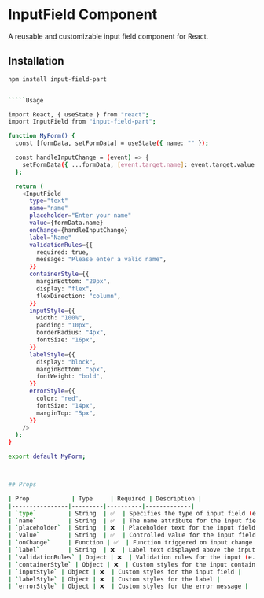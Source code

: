 ﻿# InputField Component

A reusable and customizable input field component for React.

## Installation

```bash
npm install input-field-part


`````Usage

import React, { useState } from "react";
import InputField from "input-field-part";

function MyForm() {
  const [formData, setFormData] = useState({ name: "" });

  const handleInputChange = (event) => {
    setFormData({ ...formData, [event.target.name]: event.target.value });
  };

  return (
    <InputField
      type="text"
      name="name"
      placeholder="Enter your name"
      value={formData.name}
      onChange={handleInputChange}
      label="Name"
      validationRules={{
        required: true,
        message: "Please enter a valid name",
      }}
      containerStyle={{
        marginBottom: "20px",
        display: "flex",
        flexDirection: "column",
      }}
      inputStyle={{
        width: "100%",
        padding: "10px",
        borderRadius: "4px",
        fontSize: "16px",
      }}
      labelStyle={{
        display: "block",
        marginBottom: "5px",
        fontWeight: "bold",
      }}
      errorStyle={{
        color: "red",
        fontSize: "14px",
        marginTop: "5px",
      }}
    />
  );
}

export default MyForm;



## Props

| Prop            | Type     | Required | Description |
|----------------|---------|----------|-------------|
| `type`         | String  | ✅  | Specifies the type of input field (e.g., `"text"`, `"email"`, `"password"`) |
| `name`         | String  | ✅  | The name attribute for the input field |
| `placeholder`  | String  | ❌  | Placeholder text for the input field |
| `value`        | String  | ✅  | Controlled value for the input field |
| `onChange`     | Function | ✅  | Function triggered on input change |
| `label`        | String  | ❌  | Label text displayed above the input field |
| `validationRules` | Object | ❌  | Validation rules for the input (e.g., `{ required: true, message: "Error" }`) |
| `containerStyle` | Object | ❌  | Custom styles for the input container |
| `inputStyle` | Object | ❌  | Custom styles for the input field |
| `labelStyle` | Object | ❌  | Custom styles for the label |
| `errorStyle` | Object | ❌  | Custom styles for the error message |


